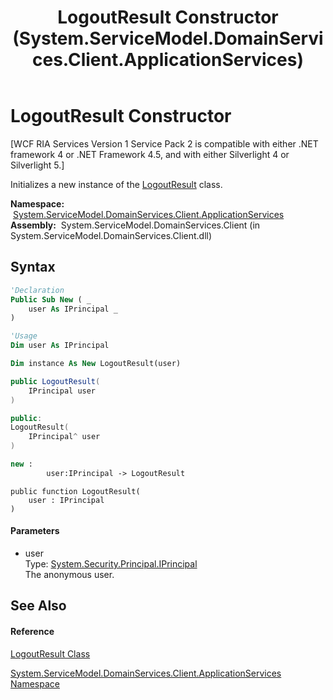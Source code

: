 ﻿---
title: LogoutResult Constructor  (System.ServiceModel.DomainServices.Client.ApplicationServices)
TOCTitle: LogoutResult Constructor
ms:assetid: M:System.ServiceModel.DomainServices.Client.ApplicationServices.LogoutResult.#ctor(System.Security.Principal.IPrincipal)
ms:mtpsurl: https://msdn.microsoft.com/en-us/library/system.servicemodel.domainservices.client.applicationservices.logoutresult.logoutresult(v=VS.91)
ms:contentKeyID: 28898969
ms.date: 01/27/2012
mtps_version: v=VS.91
f1_keywords:
- System.ServiceModel.DomainServices.Client.ApplicationServices.LogoutResult.#ctor
- System.ServiceModel.DomainServices.Client.ApplicationServices.LogoutResult.LogoutResult
dev_langs:
- CSharp
- JScript
- VB
- FSharp
- c++
api_location:
- System.ServiceModel.DomainServices.Client.dll
api_name:
- System.ServiceModel.DomainServices.Client.ApplicationServices.LogoutResult..ctor
api_type:
- Managed
topic_type:
- apiref
- kbSyntax
product_family_name: VS
ROBOTS: INDEX,FOLLOW
---

# LogoutResult Constructor

\[WCF RIA Services Version 1 Service Pack 2 is compatible with either .NET framework 4 or .NET Framework 4.5, and with either Silverlight 4 or Silverlight 5.\]

Initializes a new instance of the [LogoutResult](ff457851\(v=vs.91\).md) class.

**Namespace:**  [System.ServiceModel.DomainServices.Client.ApplicationServices](ff457765\(v=vs.91\).md)  
**Assembly:**  System.ServiceModel.DomainServices.Client (in System.ServiceModel.DomainServices.Client.dll)

## Syntax

``` vb
'Declaration
Public Sub New ( _
    user As IPrincipal _
)
```

``` vb
'Usage
Dim user As IPrincipal

Dim instance As New LogoutResult(user)
```

``` csharp
public LogoutResult(
    IPrincipal user
)
```

``` c++
public:
LogoutResult(
    IPrincipal^ user
)
```

``` fsharp
new : 
        user:IPrincipal -> LogoutResult
```

``` jscript
public function LogoutResult(
    user : IPrincipal
)
```

#### Parameters

  - user  
    Type: [System.Security.Principal.IPrincipal](https://msdn.microsoft.com/en-us/library/f8kt7fb8)  
    The anonymous user.  

## See Also

#### Reference

[LogoutResult Class](ff457851\(v=vs.91\).md)

[System.ServiceModel.DomainServices.Client.ApplicationServices Namespace](ff457765\(v=vs.91\).md)

